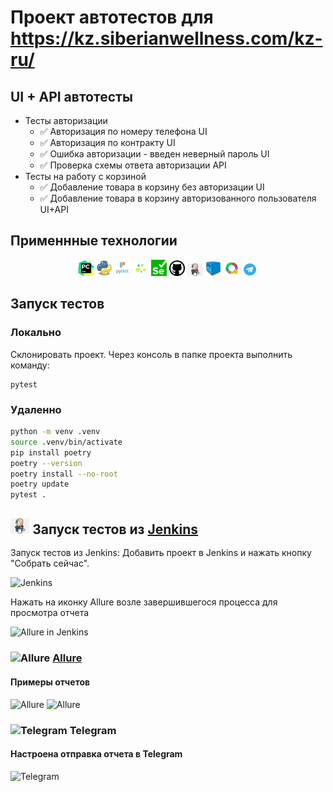 # Проект автотестов для https://kz.siberianwellness.com/kz-ru/

## UI + API  автотесты
* Тесты авторизации
    * ✅ Авторизация по номеру телефона UI
    * ✅ Авторизация по контракту UI
    * ✅ Ошибка авторизации - введен неверный пароль UI
    * ✅ Проверка схемы ответа авторизации API
* Тесты на работу с корзиной
    * ✅ Добавление товара в корзину без авторизации UI
    * ✅ Добавление товара в корзину авторизованного пользователя UI+API


## Применнные технологии
<p  align="center">
  <code><img width="5%" title="Pycharm" src="resources/labels/pycharm.png"></code>
  <code><img width="5%" title="Python" src="resources/labels/python.png"></code>
  <code><img width="5%" title="Pytest" src="resources/labels/pytest.png"></code>
  <code><img width="5%" title="Selene" src="resources/labels/selene.png"></code>
  <code><img width="5%" title="Selenium" src="resources/labels/selenium.png"></code>
  <code><img width="5%" title="GitHub" src="resources/labels/Github.png"></code>
  <code><img width="5%" title="Jenkins" src="resources/labels/Jenkins.png"></code>
  <code><img width="5%" title="selenoid" src="resources/labels/selenoid.png"></code>
  <code><img width="5%" title="Allure Report" src="resources/labels/allure.png"></code>
  <code><img width="5%" title="Telegram" src="resources/labels/tg.png"></code>
</p>




## Запуск тестов
### Локально
Склонировать проект. Через консоль в папке проекта выполнить команду:
```
pytest
```

### Удаленно
```bash
python -m venv .venv
source .venv/bin/activate
pip install poetry
poetry --version
poetry install --no-root
poetry update
pytest .

```

## <img width="6%" title="Jenkins" src="resources/labels/Jenkins.png"> Запуск тестов из [Jenkins](https://jenkins.autotests.cloud/job/004-miihaNSK-diplom/)
Запуск тестов из Jenkins:
Добавить проект в Jenkins и нажать кнопку "Собрать сейчас".

<p><img src="resources/screenshots/jenkins_screen.png" alt="Jenkins"/></p>

Нажать на иконку Allure возле завершившегося процесса для просмотра отчета

<p><img src="resources/screenshots/chrome_37wxhxSSAY.png" alt="Allure in Jenkins"/></p>


### <img width="6%" title="Allure" src="resources/logo/allure.png"> [Allure](https://jenkins.autotests.cloud/job/qa_guru_python_4_25/allure/)

#### Примеры отчетов

<img src="resources/screenshots/chrome_svRy4SokZf.png" alt="Allure"/>

<img src="resources/screenshots/chrome_0fD0R4DN59.png" alt="Allure"/>

### <img width="6%" title="Telegram" src="resources/logo/tg.png"> Telegram

#### Настроена отправка отчета в Telegram

<img src="resources/screenshots/Telegram_XIvtt3wAXC.png" alt="Telegram"/>

